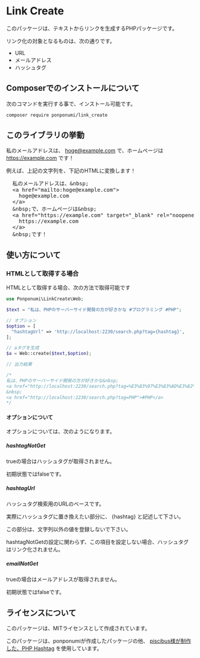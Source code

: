 # Link Create

このパッケージは、テキストからリンクを生成するPHPパッケージです。

リンク化の対象となるものは、次の通りです。

* URL
* メールアドレス
* ハッシュタグ

## Composerでのインストールについて

次のコマンドを実行する事で、インストール可能です。

```bash
composer require ponponumi/link_create
```

## このライブラリの挙動

私のメールアドレスは、 hoge@example.com で、ホームページは https://example.com です！

例えば、上記の文字列を、下記のHTMLに変換します！

<pre>
  私のメールアドレスは、&amp;nbsp;
  &lt;a href=&quot;mailto:hoge@example.com&quot;&gt;
    hoge@example.com
  &lt;/a&gt;
  &amp;nbsp;で、ホームページは&amp;nbsp;
  &lt;a href=&quot;https://example.com&quot; target=&quot;_blank&quot; rel=&quot;noopener noreferrer&quot; &gt;
    https://example.com
  &lt;/a&gt;
  &amp;nbsp;です！
</pre>

## 使い方について

### HTMLとして取得する場合

HTMLとして取得する場合、次の方法で取得可能です

```php
use Ponponumi\LinkCreate\Web;

$text = "私は、PHPのサーバーサイド開発の方が好きかな #プログラミング #PHP";

// オプション
$option = [
  "hashtagUrl" => 'http://localhost:2230/search.php?tag={hashtag}',
];

// aタグを生成
$a = Web::create($text,$option);

// 出力結果

/*
私は、PHPのサーバーサイド開発の方が好きかな&nbsp;
<a href="http://localhost:2230/search.php?tag=%E3%83%97%E3%83%AD%E3%82%B0%E3%83%A9%E3%83%9F%E3%83%B3%E3%82%B0">#プログラミング</a>
&nbsp;
<a href="http://localhost:2230/search.php?tag=PHP">#PHP</a>
*/

```

#### オプションについて

オプションについては、次のようになります。

##### hashtagNotGet

trueの場合はハッシュタグが取得されません。

初期状態ではfalseです。

##### hashtagUrl

ハッシュタグ検索用のURLのベースです。

実際にハッシュタグに置き換えたい部分に、 {hashtag} と記述して下さい。

この部分は、文字列以外の値を登録しないで下さい。

hashtagNotGetの設定に関わらず、この項目を設定しない場合、ハッシュタグはリンク化されません。

##### emailNotGet

trueの場合はメールアドレスが取得されません。

初期状態ではfalseです。

## ライセンスについて

このパッケージは、MITライセンスとして作成されています。

このパッケージは、ponponumiが作成したパッケージの他、
<a href="https://github.com/piscibus/php-hashtag">piscibus様が制作した、PHP Hashtag</a>
を使用しています。 

